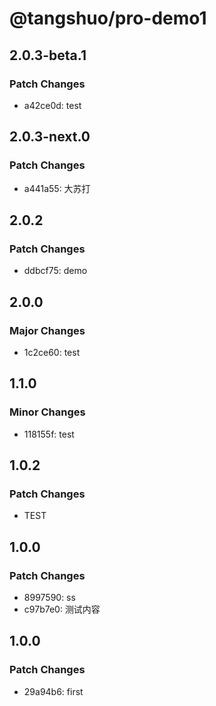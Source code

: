# @tangshuo/pro-demo1

## 2.0.3-beta.1

### Patch Changes

- a42ce0d: test

## 2.0.3-next.0

### Patch Changes

- a441a55: 大苏打

## 2.0.2

### Patch Changes

- ddbcf75: demo

## 2.0.0

### Major Changes

- 1c2ce60: test

## 1.1.0

### Minor Changes

- 118155f: test

## 1.0.2

### Patch Changes

- TEST

## 1.0.0

### Patch Changes

- 8997590: ss
- c97b7e0: 测试内容

## 1.0.0

### Patch Changes

- 29a94b6: first
